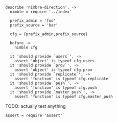     describe 'nimbre-direction', ->
      nimble = require '../index'

      prefix_admin = 'foo'
      prefix_source = 'bar'

      cfg = {prefix_admin,prefix_source}

      before ->
        nimble cfg

      it 'should provide `users`', ->
        assert 'object' is typeof cfg.users
      it 'should provide `prov`', ->
        assert 'object' is typeof cfg.prov
      it 'should provide `replicate`', ->
        assert 'function' is typeof cfg.replicate
      it 'should provide `push`', ->
        assert 'function' is typeof cfg.push
      it 'should provide `master_push`', ->
        assert 'function' is typeof cfg.master_push

TODO: actually test anything

    assert = require 'assert'
